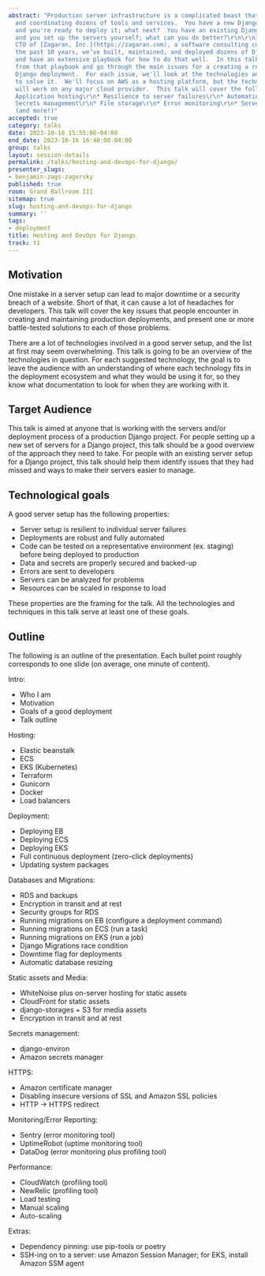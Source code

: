 ```yaml
---
abstract: "Production server infrastructure is a complicated beast that requires configuring
  and coordinating dozens of tools and services.  You have a new Django application
  and you're ready to deploy it; what next?  You have an existing Django application
  and you set up the servers yourself; what can you do better?\r\n\r\nI’m the co-founder
  CTO of [Zagaran, Inc.](https://zagaran.com), a software consulting company.  Over
  the past 10 years, we’ve built, maintained, and deployed dozens of Django websites,
  and have an extensive playbook for how to do that well.  In this talk, we'll draw
  from that playbook and go through the main issues for a creating a robust and secure
  Django deployment.  For each issue, we'll look at the technologies and techniques
  to solve it.  We'll focus on AWS as a hosting platform, but the techniques at play
  will work on any major cloud provider.  This talk will cover the following:\r\n*
  Application hosting\r\n* Resilience to server failures\r\n* Automating deployment\r\n*
  Secrets management\r\n* File storage\r\n* Error monitoring\r\n* Server maintenance\r\n*
  (and more!)"
accepted: true
category: talks
date: 2023-10-16 15:55:00-04:00
end_date: 2023-10-16 16:40:00-04:00
group: talks
layout: session-details
permalink: /talks/hosting-and-devops-for-django/
presenter_slugs:
- benjamin-zags-zagorsky
published: true
room: Grand Ballroom III
sitemap: true
slug: hosting-and-devops-for-django
summary: ''
tags:
- deployment
title: Hosting and DevOps for Django
track: t1
---
```


## Motivation

One mistake in a server setup can lead to major downtime or a security breach of a website.  Short of that, it can cause a lot of headaches for developers.  This talk will cover the key issues that people encounter in creating and maintaining production deployments, and present one or more battle-tested solutions to each of those problems.

There are a lot of technologies involved in a good server setup, and the list at first may seem overwhelming.  This talk is going to be an overview of the technologies in question.  For each suggested technology, the goal is to leave the audience with an understanding of where each technology fits in the deployment ecosystem and what they would be using it for, so they know what documentation to look for when they are working with it.

## Target Audience

This talk is aimed at anyone that is working with the servers and/or deployment process of a production Django project.  For people setting up a new set of servers for a Django project, this talk should be a good overview of the approach they need to take.  For people with an existing server setup for a Django project, this talk should help them identify issues that they had missed and ways to make their servers easier to manage.

## Technological goals

A good server setup has the following properties:

* Server setup is resilient to individual server failures
* Deployments are robust and fully automated
* Code can be tested on a representative environment (ex. staging) before being deployed to production
* Data and secrets are properly secured and backed-up
* Errors are sent to developers
* Servers can be analyzed for problems
* Resources can be scaled in response to load

These properties are the framing for the talk.  All the technologies and techniques in this talk serve at least one of these goals.

## Outline

The following is an outline of the presentation.  Each bullet point roughly corresponds to one slide (on average, one minute of content).

Intro:
* Who I am
* Motivation
* Goals of a good deployment
* Talk outline

Hosting:
* Elastic beanstalk
* ECS
* EKS (Kubernetes)
* Terraform
* Gunicorn
* Docker
* Load balancers

Deployment:
* Deploying EB
* Deploying ECS
* Deploying EKS
* Full continuous deployment (zero-click deployments)
* Updating system packages

Databases and Migrations:
* RDS and backups
* Encryption in transit and at rest
* Security groups for RDS
* Running migrations on EB (configure a deployment command)
* Running migrations on ECS (run a task)
* Running migrations on EKS (run a job)
* Django Migrations race condition
* Downtime flag for deployments
* Automatic database resizing

Static assets and Media:
* WhiteNoise plus on-server hosting for static assets
* CloudFront for static assets
* django-storages + S3 for media assets
* Encryption in transit and at rest

Secrets management:
* django-environ
* Amazon secrets manager

HTTPS:
* Amazon certificate manager
* Disabling insecure versions of SSL and Amazon SSL policies
* HTTP -> HTTPS redirect

Monitoring/Error Reporting:
* Sentry (error monitoring tool)
* UptimeRobot (uptime monitoring tool)
* DataDog (error monitoring plus profiling tool)

Performance:
* CloudWatch (profiling tool)
* NewRelic (profiling tool)
* Load testing
* Manual scaling
* Auto-scaling

Extras:
* Dependency pinning: use pip-tools or poetry
* SSH-ing on to a server: use Amazon Session Manager; for EKS, install Amazon SSM agent
